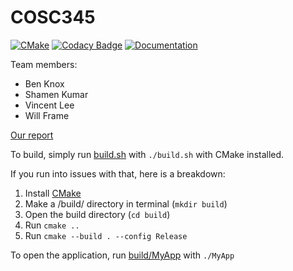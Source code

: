 # COSC345

[![CMake](https://github.com/wpframe/cosc345/actions/workflows/cmake.yml/badge.svg)](https://github.com/wpframe/cosc345/actions/workflows/cmake.yml)
[![Codacy Badge](https://app.codacy.com/project/badge/Grade/7c00e5e5cadf446ba718ddb5ac70192f)](https://app.codacy.com/gh/wpframe/cosc345/dashboard?utm_source=gh&utm_medium=referral&utm_content=&utm_campaign=Badge_grade)
[![Documentation](https://codedocs.xyz/wpframe/cosc345.svg)](https://codedocs.xyz/wpframe/cosc345/)


Team members:
  - Ben Knox
  - Shamen Kumar
  - Vincent Lee
  - Will Frame

[Our report](docs/assignment1.md)

To build, simply run [build.sh](build.sh) with ``./build.sh`` with CMake installed.

If you run into issues with that, here is a breakdown:

 1. Install [CMake](https://cmake.org/install/)
 2. Make a /build/ directory in terminal (``mkdir build``)
 3. Open the build directory (``cd build``)
 4. Run ``cmake ..``
 5. Run ``cmake --build . --config Release``

To open the application, run [build/MyApp](build/MyApp) with ``./MyApp``
